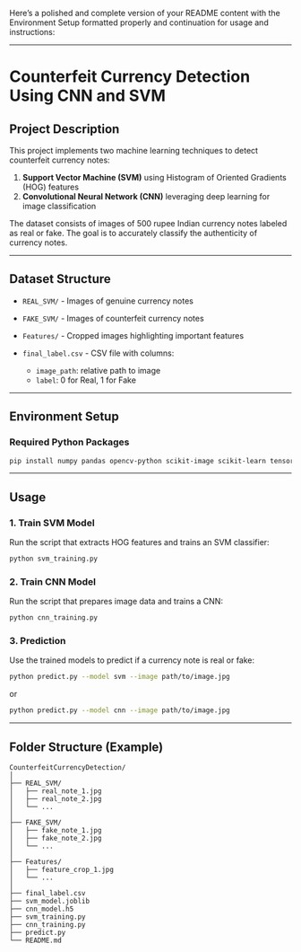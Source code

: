 Here’s a polished and complete version of your README content with the Environment Setup formatted properly and continuation for usage and instructions:

---

# Counterfeit Currency Detection Using CNN and SVM

## Project Description

This project implements two machine learning techniques to detect counterfeit currency notes:

1. **Support Vector Machine (SVM)** using Histogram of Oriented Gradients (HOG) features
2. **Convolutional Neural Network (CNN)** leveraging deep learning for image classification

The dataset consists of images of 500 rupee Indian currency notes labeled as real or fake. The goal is to accurately classify the authenticity of currency notes.

---

## Dataset Structure

* `REAL_SVM/` - Images of genuine currency notes
* `FAKE_SVM/` - Images of counterfeit currency notes
* `Features/` - Cropped images highlighting important features
* `final_label.csv` - CSV file with columns:

  * `image_path`: relative path to image
  * `label`: 0 for Real, 1 for Fake

---

## Environment Setup

### Required Python Packages

```bash
pip install numpy pandas opencv-python scikit-image scikit-learn tensorflow matplotlib joblib
```

---

## Usage

### 1. Train SVM Model

Run the script that extracts HOG features and trains an SVM classifier:

```bash
python svm_training.py
```

### 2. Train CNN Model

Run the script that prepares image data and trains a CNN:

```bash
python cnn_training.py
```

### 3. Prediction

Use the trained models to predict if a currency note is real or fake:

```bash
python predict.py --model svm --image path/to/image.jpg
```

or

```bash
python predict.py --model cnn --image path/to/image.jpg
```

---

## Folder Structure (Example)

```
CounterfeitCurrencyDetection/
│
├── REAL_SVM/
│   ├── real_note_1.jpg
│   ├── real_note_2.jpg
│   └── ...
│
├── FAKE_SVM/
│   ├── fake_note_1.jpg
│   ├── fake_note_2.jpg
│   └── ...
│
├── Features/
│   ├── feature_crop_1.jpg
│   └── ...
│
├── final_label.csv
├── svm_model.joblib
├── cnn_model.h5
├── svm_training.py
├── cnn_training.py
├── predict.py
└── README.md
```
